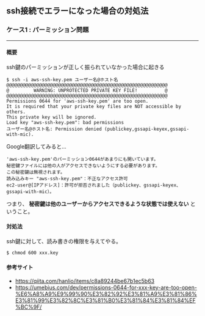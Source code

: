 ## ssh接続でエラーになった場合の対処法

### ケース1 : パーミッション問題
---
#### 概要
ssh鍵のパーミッションが正しく振られていなかった場合に起きる

```
$ ssh -i aws-ssh-key.pem ユーザー名@ホスト名
@@@@@@@@@@@@@@@@@@@@@@@@@@@@@@@@@@@@@@@@@@@@@@@@@@@@@@@@@@@
@         WARNING: UNPROTECTED PRIVATE KEY FILE!          @
@@@@@@@@@@@@@@@@@@@@@@@@@@@@@@@@@@@@@@@@@@@@@@@@@@@@@@@@@@@
Permissions 0644 for 'aws-ssh-key.pem' are too open.
It is required that your private key files are NOT accessible by others.
This private key will be ignored.
Load key "aws-ssh-key.pem": bad permissions
ユーザー名@ホスト名: Permission denied (publickey,gssapi-keyex,gssapi-with-mic).
```

Google翻訳してみると...
```
'aws-ssh-key.pem'のパーミッション0644があまりにも開いています。
秘密鍵ファイルには他の人がアクセスできないようにする必要があります。
この秘密鍵は無視されます。
読み込みキー "aws-ssh-key.pem"：不正なアクセス許可
ec2-user@[IPアドレス]：許可が拒否されました（publickey、gssapi-keyex、gssapi-with-mic）。
```

つまり、 **秘密鍵は他のユーザーからアクセスできるような状態では使えない** ということ。

#### 対処法
ssh鍵に対して、読み書きの権限を与えてやる。
```
$ chmod 600 xxx.key
```

#### 参考サイト
- https://qiita.com/hanlio/items/c8a89244be67b1ec5b63
- https://umebius.com/dev/permissions-0644-for-xxx-key-are-too-open-%E6%A8%A9%E9%99%90%E3%82%92%E3%81%A9%E3%81%86%E3%81%99%E3%82%8C%E3%81%B0%E3%81%84%E3%81%84%EF%BC%9F/
